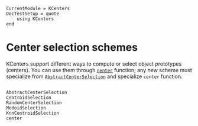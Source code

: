 ```@meta
CurrentModule = KCenters
DocTestSetup = quote
    using KCenters
end
```

# Center selection schemes

KCenters support different ways to compute or select object prototypes (centers).
You can use them through [`center`](@ref) function; any new scheme must specialize
from [`AbstractCenterSelection`](@ref) and specialize `center` function.

```@index
```

```@docs
AbstractCenterSelection
CentroidSelection
RandomCenterSelection
MedoidSelection
KnnCentroidSelection
center
```